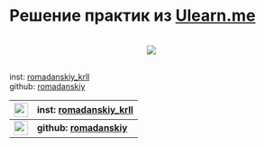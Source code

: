 # Решение практик из [Ulearn.me](https://ulearn.me/)
</br>
<div align="center">
    <img src="https://i.hizliresim.com/PDpmQ7.gif">
</div>  
</br>

inst: [romadanskiy_krll](https://www.instagram.com/romadanskiy_krll/)  
github: [romadanskiy](https://github.com/romadanskiy)  



|<img src="https://www.flaticon.com/svg/static/icons/svg/1384/1384015.svg" width="25">|inst: [romadanskiy_krll](https://www.instagram.com/romadanskiy_krll/)|
| -------------: |:-------------|
|<img src="https://www.flaticon.com/svg/static/icons/svg/733/733609.svg" width="25">|**github: [romadanskiy](https://github.com/romadanskiy)**|